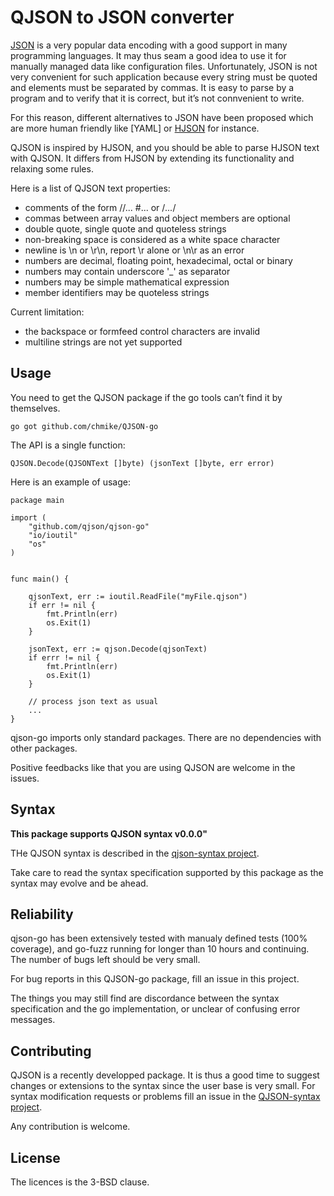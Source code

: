 # QJSON to JSON converter

[JSON](https://www.json.org) is a very popular data encoding with a good support in many 
programming languages. It may thus seam a good idea to use it for manually managed 
data like configuration files. Unfortunately, JSON is not very convenient for such 
application because every string must be quoted and elements must be separated by commas. 
It is easy to parse by a program and to verify that it is correct, but it’s not connvenient
to write. 

For this reason, different alternatives to JSON have been proposed which are more human 
friendly like [YAML] or [HJSON](https://hjson.github.io/) for instance. 

QJSON is inspired by HJSON, and you should be able to parse HJSON text with QJSON. 
It differs from HJSON by extending its functionality and relaxing some rules.

Here is a list of QJSON text properties:

- comments of the form //...  #... or /*...*/
- commas between array values and object members are optional 
- double quote, single quote and quoteless strings
- non-breaking space is considered as a white space character
- newline is \n or \r\n, report \r alone or \n\r as an error
- numbers are decimal, floating point, hexadecimal, octal or binary
- numbers may contain underscore '_' as separator
- numbers may be simple mathematical expression
- member identifiers may be quoteless strings

Current limitation:

- the backspace or formfeed control characters are invalid
- multiline strings are not yet supported


## Usage 

You need to get the QJSON package if the go tools can’t find it by themselves.

`go got github.com/chmike/QJSON-go`


The API is a single function:

`QJSON.Decode(QJSONText []byte) (jsonText []byte, err error)` 

Here is an example of usage:

```
package main

import (
    "github.com/qjson/qjson-go"
    "io/ioutil"
    "os"
)


func main() {

    qjsonText, err := ioutil.ReadFile("myFile.qjson")
    if err != nil {
        fmt.Println(err)
        os.Exit(1)
    }

    jsonText, err := qjson.Decode(qjsonText)
    if errr != nil {
        fmt.Println(err)
        os.Exit(1)
    }

    // process json text as usual
    ...
}
```

qjson-go imports only standard packages. There are no 
dependencies with other packages. 

Positive feedbacks like that you are using QJSON are welcome in the issues. 

## Syntax 

**This package supports QJSON syntax v0.0.0"**

THe QJSON syntax is described in the 
[qjson-syntax project](http://github.com/qjson/qjson-syntax).

Take care to read the syntax specification supported
by this package as the syntax may evolve and be ahead.

## Reliability

qjson-go has been extensively tested with manualy defined tests (100% coverage), 
and go-fuzz running for longer than 10 hours and continuing. The number of bugs
left should be very small. 

For bug reports in this QJSON-go package, fill an issue in this project. 

The things you may still find are discordance between the syntax specification 
and the go implementation, or unclear of confusing error messages. 

## Contributing

QJSON is a recently developped package. It is thus a good time to 
suggest changes or extensions to the syntax since the user base is very
small. For syntax modification requests or problems fill an issue in the 
[QJSON-syntax project](http://github.com/chmike/QJSON-syntax).

Any contribution is welcome. 

## License

The licences is the 3-BSD clause. 
